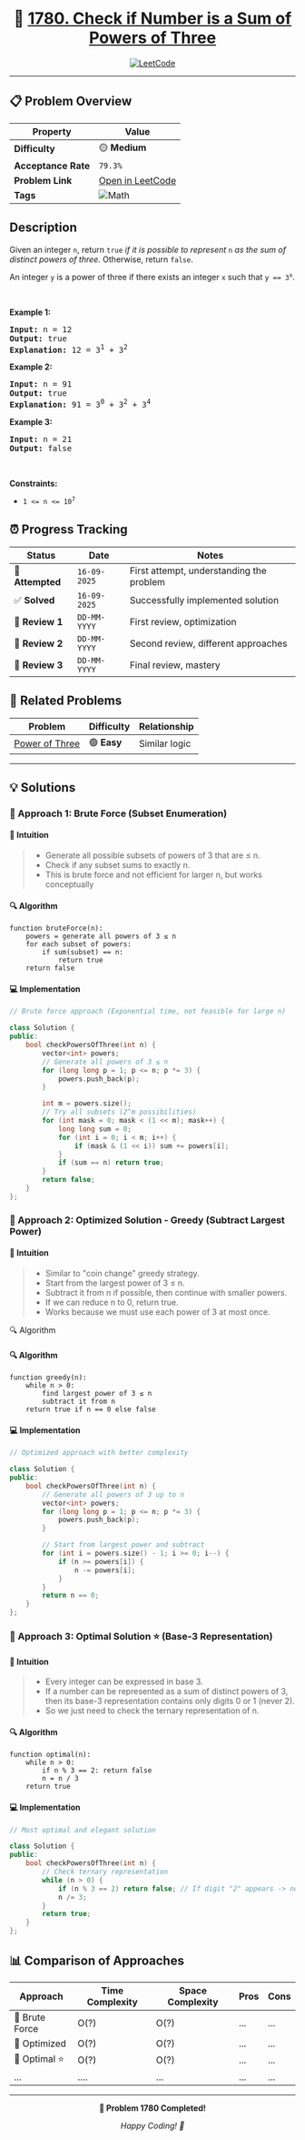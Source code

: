 <div align="center">

# 🧠 [1780. Check if Number is a Sum of Powers of Three](https://leetcode.com/problems/check-if-number-is-a-sum-of-powers-of-three/)

[![LeetCode](https://img.shields.io/badge/LeetCode-Problem%201780-FFA116?style=for-the-badge&logo=leetcode&logoColor=white)](https://leetcode.com/problems/check-if-number-is-a-sum-of-powers-of-three/)

</div>

---

## 📋 Problem Overview

| Property            | Value                                                                                          |
| ------------------- | ---------------------------------------------------------------------------------------------- |
| **Difficulty**      | 🟡 **Medium**                                                                                  |
| **Acceptance Rate** | `79.3%`                                                                                        |
| **Problem Link**    | [Open in LeetCode](https://leetcode.com/problems/check-if-number-is-a-sum-of-powers-of-three/) |
| **Tags**            | ![Math](https://img.shields.io/badge/-Math-blue?style=flat-square)                             |

## Description

<!-- description:start -->

<p>Given an integer <code>n</code>, return <code>true</code> <em>if it is possible to represent </em><code>n</code><em> as the sum of distinct powers of three.</em> Otherwise, return <code>false</code>.</p>

<p>An integer <code>y</code> is a power of three if there exists an integer <code>x</code> such that <code>y == 3<sup>x</sup></code>.</p>

<p>&nbsp;</p>
<p><strong class="example">Example 1:</strong></p>

<pre>
<strong>Input:</strong> n = 12
<strong>Output:</strong> true
<strong>Explanation:</strong> 12 = 3<sup>1</sup> + 3<sup>2</sup>
</pre>

<p><strong class="example">Example 2:</strong></p>

<pre>
<strong>Input:</strong> n = 91
<strong>Output:</strong> true
<strong>Explanation:</strong> 91 = 3<sup>0</sup> + 3<sup>2</sup> + 3<sup>4</sup>
</pre>

<p><strong class="example">Example 3:</strong></p>

<pre>
<strong>Input:</strong> n = 21
<strong>Output:</strong> false
</pre>

<p>&nbsp;</p>
<p><strong>Constraints:</strong></p>

<ul>
	<li><code>1 &lt;= n &lt;= 10<sup>7</sup></code></li>
</ul>

<!-- description:end -->

## ⏰ Progress Tracking

| Status           | Date         | Notes                                    |
| ---------------- | ------------ | ---------------------------------------- |
| 🎯 **Attempted** | `16-09-2025` | First attempt, understanding the problem |
| ✅ **Solved**    | `16-09-2025` | Successfully implemented solution        |
| 🔄 **Review 1**  | `DD-MM-YYYY` | First review, optimization               |
| 🔄 **Review 2**  | `DD-MM-YYYY` | Second review, different approaches      |
| 🔄 **Review 3**  | `DD-MM-YYYY` | Final review, mastery                    |

## 🔗 Related Problems

| Problem                                                         | Difficulty  | Relationship  |
| --------------------------------------------------------------- | ----------- | ------------- |
| [Power of Three](https://leetcode.com/problems/power-of-three/) | 🟢 **Easy** | Similar logic |

---

## 💡 Solutions

### 🥉 Approach 1: Brute Force (Subset Enumeration)

#### 📝 Intuition

> - Generate all possible subsets of powers of 3 that are ≤ n.
> - Check if any subset sums to exactly n.
> - This is brute force and not efficient for larger n, but works conceptually

#### 🔍 Algorithm

```pseudo
function bruteForce(n):
    powers = generate all powers of 3 ≤ n
    for each subset of powers:
        if sum(subset) == n:
            return true
    return false
```

#### 💻 Implementation

```cpp
// Brute force approach (Exponential time, not feasible for large n)

class Solution {
public:
    bool checkPowersOfThree(int n) {
        vector<int> powers;
        // Generate all powers of 3 ≤ n
        for (long long p = 1; p <= n; p *= 3) {
            powers.push_back(p);
        }

        int m = powers.size();
        // Try all subsets (2^m possibilities)
        for (int mask = 0; mask < (1 << m); mask++) {
            long long sum = 0;
            for (int i = 0; i < m; i++) {
                if (mask & (1 << i)) sum += powers[i];
            }
            if (sum == n) return true;
        }
        return false;
    }
};
```

### 🥈 Approach 2: Optimized Solution - Greedy (Subtract Largest Power)

#### 📝 Intuition

> - Similar to "coin change" greedy strategy.
> - Start from the largest power of 3 ≤ n.
> - Subtract it from n if possible, then continue with smaller powers.
> - If we can reduce n to 0, return true.
> - Works because we must use each power of 3 at most once.

🔍 Algorithm

#### 🔍 Algorithm

```pseudo
function greedy(n):
    while n > 0:
        find largest power of 3 ≤ n
        subtract it from n
    return true if n == 0 else false
```

#### 💻 Implementation

```cpp
// Optimized approach with better complexity

class Solution {
public:
    bool checkPowersOfThree(int n) {
        // Generate all powers of 3 up to n
        vector<int> powers;
        for (long long p = 1; p <= n; p *= 3) {
            powers.push_back(p);
        }

        // Start from largest power and subtract
        for (int i = powers.size() - 1; i >= 0; i--) {
            if (n >= powers[i]) {
                n -= powers[i];
            }
        }
        return n == 0;
    }
};
```

### 🥇 Approach 3: Optimal Solution ⭐ (Base-3 Representation)

#### 📝 Intuition

> - Every integer can be expressed in base 3.
> - If a number can be represented as a sum of distinct powers of 3, then its base-3 representation contains only digits 0 or 1 (never 2).
> - So we just need to check the ternary representation of n.

#### 🔍 Algorithm

```pseudo
function optimal(n):
    while n > 0:
        if n % 3 == 2: return false
        n = n / 3
    return true
```

#### 💻 Implementation

```cpp
// Most optimal and elegant solution

class Solution {
public:
    bool checkPowersOfThree(int n) {
        // Check ternary representation
        while (n > 0) {
            if (n % 3 == 2) return false; // If digit "2" appears -> not possible
            n /= 3;
        }
        return true;
    }
};
```

## 📊 Comparison of Approaches

| Approach       | Time Complexity | Space Complexity | Pros | Cons |
| -------------- | --------------- | ---------------- | ---- | ---- |
| 🥉 Brute Force | O(?)            | O(?)             | ...  | ...  |
| 🥈 Optimized   | O(?)            | O(?)             | ...  | ...  |
| 🥇 Optimal ⭐  | O(?)            | O(?)             | ...  | ...  |
| ...            | ....            | ...              | ...  | ...  |

---

<div align="center">

**🎯 Problem 1780 Completed!**

_Happy Coding! 🚀_

</div>
